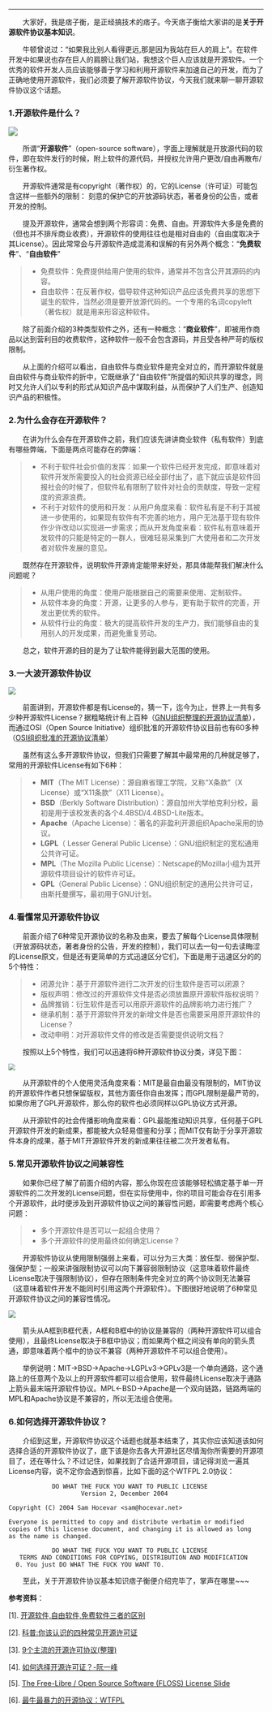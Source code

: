 ----
　　大家好，我是痞子衡，是正经搞技术的痞子。今天痞子衡给大家讲的是**关于开源软件协议基本知识**。  

　　牛顿曾说过：“如果我比别人看得更远,那是因为我站在巨人的肩上”。在软件开发中如果说也存在巨人的肩膀让我们站，我想这个巨人应该就是开源软件。一个优秀的软件开发人员应该能够善于学习和利用开源软件来加速自己的开发，而为了正确地使用开源软件，我们必须要了解开源软件协议，今天我们就来聊一聊开源软件协议这个话题。

### 1.开源软件是什么？

<img src="http://henjay724.com/image/csdn_blog/Open_Source_Software_Logo2.jpeg" style="zoom:110%" />

　　所谓“**开源软件**”（open-source software），字面上理解就是开放源代码的软件，即在软件发行的时候，附上软件的源代码，并授权允许用户更改/自由再散布/衍生著作权。

　　开源软件通常是有copyright（著作权）的，它的License（许可证）可能包含这样一些额外的限制： 刻意的保护它的开放源码状态，著者身份的公告，或者开发的控制。

　　提及开源软件，通常会想到两个形容词：免费、自由。开源软件大多是免费的（但也并不排斥商业收费），开源软件的使用往往也是相对自由的（自由度取决于其License）。因此常常会与开源软件造成混淆和误解的有另外两个概念：“**免费软件**”、“**自由软件**”

> * 免费软件：免费提供给用户使用的软件，通常并不包含公开其源码的内容。
> * 自由软件：在反著作权，倡导软件这种知识产品应该免费共享的思想下诞生的软件，当然必须是要开放源代码的。一个专用的名词copyleft（著佐权）就是用来形容这种软件。

　　除了前面介绍的3种类型软件之外，还有一种概念：“**商业软件**”，即被用作商品以达到营利目的收费软件，这种软件一般不会包含源码，并且受各种严苛的版权限制。

　　从上面的介绍可以看出，自由软件与商业软件是完全对立的，而开源软件就是自由软件与商业软件的折中，它既继承了“自由软件”所提倡的知识共享的理念，同时又允许人们以专利的形式从知识产品中谋取利益，从而保护了人们生产、创造知识产品的积极性。

### 2.为什么会存在开源软件？
　　在讲为什么会存在开源软件之前，我们应该先讲讲商业软件（私有软件）到底有哪些弊端，下面是两点可能存在的弊端：

> * 不利于软件社会价值的发挥：如果一个软件已经开发完成，即意味着对软件开发所需要投入的社会资源已经全部付出了，底下就应该是软件回报社会的时候了，但软件私有限制了软件对社会的贡献度，导致一定程度的资源浪费。
> * 不利于对软件的使用和开发：从用户角度来看：软件私有是不利于其被进一步使用的，如果现有软件有不完善的地方，用户无法基于现有软件作少许改动以实现进一步需求；而从开发角度来看：软件私有意味着开发软件的只能是特定的一群人，很难轻易采集到广大使用者和二次开发者对软件发展的意见。

　　既然存在开源软件，说明软件开源肯定能带来好处，那具体能帮我们解决什么问题呢？

> * 从用户使用的角度：使用户能根据自己的需要来使用、定制软件。
> * 从软件本身的角度：开源，让更多的人参与，更有助于软件的完善，开发出更优秀的软件。
> * 从软件行业的角度：极大的提高软件开发的生产力，我们能够自由的复用别人的开发成果，而避免重复劳动。

　　总之，软件开源的目的是为了让软件能得到最大范围的使用。

### 3.一大波开源软件协议

<img src="http://henjay724.com/image/csdn_blog/Open_Source_Software_License_List.jpeg" style="zoom:90%" />

　　前面讲到，开源软件都是有License的，猜一下，迄今为止，世界上一共有多少种开源软件License？据粗略统计有上百种（[GNU组织整理的开源协议清单](http://www.gnu.org/licenses/license-list.html)），而通过OSI（Open Source Initiative）组织批准的开源软件协议目前也有60多种（[OSI组织批准的开源协议清单](https://opensource.org/licenses/alphabetical)）

　　虽然有这么多开源软件协议，但我们只需要了解其中最常用的几种就足够了，常用的开源软件License有如下6种：

> * **MIT**（The MIT License）：源自麻省理工学院，又称“X条款”（X License）或“X11条款”（X11 License）。
> * **BSD**（Berkly Software Distribution）：源自加州大学柏克利分校，最初是用于该校发表的各个4.4BSD/4.4BSD-Lite版本。
> * **Apache**（Apache License）：著名的非盈利开源组织Apache采用的协议。
> * **LGPL**（ Lesser General Public License）：GNU组织制定的宽松通用公共许可证。
> * **MPL**（The Mozilla Public License）：Netscape的Mozilla小组为其开源软件项目设计的软件许可证。
> * **GPL**（General Public License）：GNU组织制定的通用公共许可证，由斯托曼撰写，最初用于GNU计划。

### 4.看懂常见开源软件协议

　　前面介绍了6种常见开源协议的名称及由来，要去了解每个License具体限制（开放源码状态，著者身份的公告，开发的控制），我们可以去一句一句去读晦涩的License原文，但是还有更简单的方式迅速区分它们，下面是用于迅速区分的的5个特性：

> * 闭源允许：基于开源软件进行二次开发的衍生软件是否可以闭源？
> * 版权声明：修改过的开源软件文件是否必须放置原开源软件版权说明？
> * 品牌推销：衍生软件是否可以用原开源软件的品牌影响力进行推广？
> * 继承机制：基于开源软件开发的新增文件是否也需要采用原开源软件的License？
> * 改动申明：对开源软件文件的修改是否需要提供说明文档？

　　按照以上5个特性，我们可以迅速将6种开源软件协议分类，详见下图：

<img src="http://henjay724.com/6_free_software_licenses.png" style="zoom:80%" />

　　从开源软件的个人使用灵活角度来看：MIT是最自由最没有限制的，MIT协议的开源软件作者只想保留版权，其他方面任你自由发挥；而GPL限制是最严苛的，如果你用了GPL开源软件，那么你的软件也必须同样以GPL协议方式开源。

　　从开源软件的社会传播影响角度来看：GPL最能推动知识共享，任何基于GPL开源软件开发的新成果，都能被大众轻易借鉴和分享；而MIT仅有助于分享开源软件本身的成果，基于MIT开源软件开发的新成果往往被二次开发者私有。

### 5.常见开源软件协议之间兼容性

　　如果你已经了解了前面介绍的内容，那么你现在应该能够轻松搞定基于单一开源软件的二次开发的License问题，但在实际使用中，你的项目可能会存在引用多个开源软件，此时便涉及到开源软件协议之间的兼容性问题，即需要考虑两个核心问题：

> * 多个开源软件是否可以一起组合使用？
> * 多个开源软件的使用最终如何确定License？

　　开源软件协议从使用限制强弱上来看，可以分为三大类：放任型、弱保护型、强保护型；一般来讲强限制协议可以向下兼容弱限制协议（这意味着软件最终License取决于强限制协议），但存在限制条件完全对立的两个协议则无法兼容（这意味着软件开发不能同时引用这两个开源软件）。下图很好地说明了6种常见开源软件协议之间的兼容性情况。

<img src="http://henjay724.com/image/csdn_blog/Typical_License_Relationship.png" style="zoom:90%" />

　　箭头从A框到B框代表，A框和B框中的协议是兼容的（两种开源软件可以组合使用），且最终License取决于B框中协议；而如果两个框之间没有单向的箭头贯通，即意味着两个框中的协议不兼容（两种开源软件不可以组合使用）。

　　举例说明：MIT->BSD->Apache->LGPLv3->GPLv3是一个单向通路，这个通路上的任意两个及以上的开源软件都可以组合使用，软件最终License取决于通路上箭头最末端开源软件协议。MPL<-BSD->Apache是一个双向链路，链路两端的MPL和Apache协议是不兼容的，所以无法组合使用。

### 6.如何选择开源软件协议？

　　介绍到这里，开源软件协议这个话题也就基本结束了，其实你应该知道该如何选择合适的开源软件协议了，底下该是你去各大开源社区尽情淘你所需要的开源项目了，还在等什么？不过记住，如果找到了合适开源项目，请记得浏览一遍其License内容，说不定你会遇到惊喜，比如下面的这个WTFPL 2.0协议：

```text
            DO WHAT THE FUCK YOU WANT TO PUBLIC LICENSE
                    Version 2, December 2004

Copyright (C) 2004 Sam Hocevar <sam@hocevar.net>

Everyone is permitted to copy and distribute verbatim or modified
copies of this license document, and changing it is allowed as long
as the name is changed.

            DO WHAT THE FUCK YOU WANT TO PUBLIC LICENSE
   TERMS AND CONDITIONS FOR COPYING, DISTRIBUTION AND MODIFICATION
  0. You just DO WHAT THE FUCK YOU WANT TO.
```

　　至此，关于开源软件协议基本知识痞子衡便介绍完毕了，掌声在哪里~~~ 

**参考资料**：

[1]. [开源软件,自由软件,免费软件三者的区别](http://blog.csdn.net/testcs_dn/article/details/37722355)

[2]. [科普:你该认识的四种常见开源许可证](http://mt.sohu.com/20160825/n465851394.shtml)

[3]. [9个主流的开源许可协议(整理)](http://univasity.iteye.com/blog/1292658)

[4]. [如何选择开源许可证？-阮一峰](http://www.ruanyifeng.com/blog/2011/05/how_to_choose_free_software_licenses.html)

[5]. [The Free-Libre / Open Source Software (FLOSS) License Slide](http://www.dwheeler.com/essays/floss-license-slide.html)

[6]. [最牛最暴力的开源协议：WTFPL](http://blog.csdn.net/testcs_dn/article/details/51099415)
